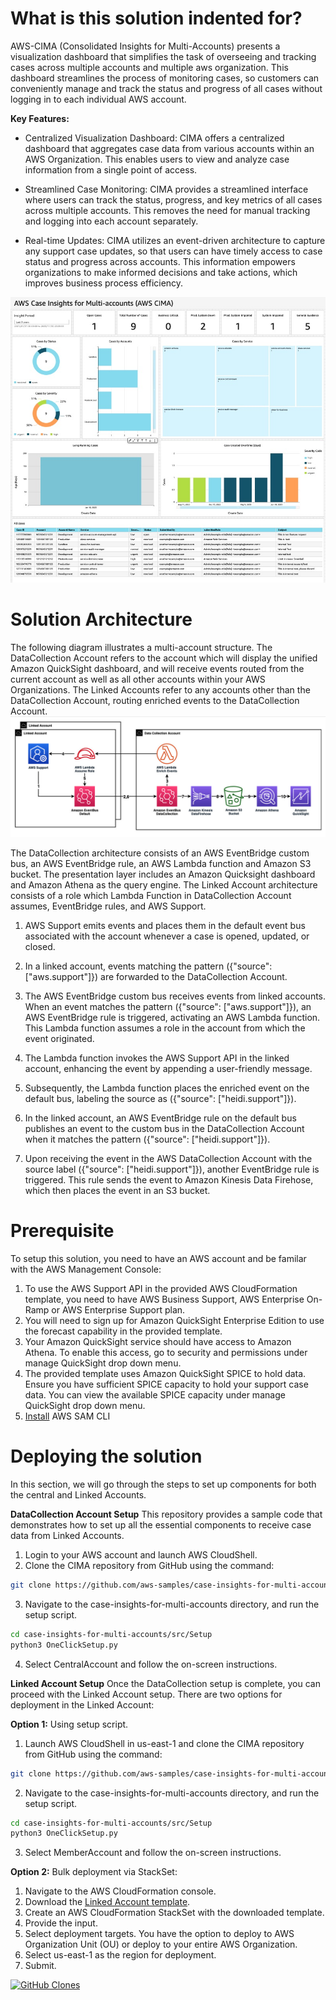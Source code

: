 # What is this solution indented for?

AWS-CIMA (Consolidated Insights for Multi-Accounts) presents a visualization dashboard that simplifies the task of overseeing and tracking cases across multiple accounts and multiple aws organization. This dashboard streamlines the process of monitoring cases, so customers can conveniently manage and track the status and progress of all cases without logging in to each individual AWS account.

**Key Features:**

* Centralized Visualization Dashboard: CIMA offers a centralized dashboard that aggregates case data from various accounts within an AWS Organization. This enables users to view and analyze case information from a single point of access. 

* Streamlined Case Monitoring: CIMA provides a streamlined interface where users can track the status, progress, and key metrics of all cases across multiple accounts. This removes the need for manual tracking and logging into each account separately.

* Real-time Updates: CIMA utilizes an event-driven architecture to capture any support case updates, so that users can have timely access to case status and progress across accounts. This information empowers organizations to make informed decisions and take actions, which improves business process efficiency. 

 ![ALT](img/sampleDashboard.jpg)
 
# Solution Architecture
The following diagram illustrates a multi-account structure. The DataCollection Account refers to the account which will display the unified Amazon QuickSight dashboard, and will receive events routed from the current account as well as all other accounts within your AWS Organizations. The Linked Accounts refer to any accounts other than the DataCollection Account, routing enriched events to the DataCollection Account. 
 ![ALT](img/cima-arch.jpg)

The DataCollection architecture consists of an AWS EventBridge custom bus, an AWS EventBridge rule, an AWS Lambda function and Amazon S3 bucket. The presentation layer includes an Amazon Quicksight dashboard and Amazon Athena as the query engine. The Linked Account architecture consists of a role which Lambda Function in DataCollection Account assumes, EventBridge rules, and AWS Support.

1. AWS Support emits events and places them in the default event bus associated with the account whenever a case is opened, updated, or closed.

2. In a linked account, events matching the pattern ({"source": ["aws.support"]}) are forwarded to the DataCollection Account.

3. The AWS EventBridge custom bus receives events from linked accounts. When an event matches the pattern ({"source": ["aws.support"]}), an AWS EventBridge rule is triggered, activating an AWS Lambda function. This Lambda function assumes a role in the account from which the event originated.

4. The Lambda function invokes the AWS Support API in the linked account, enhancing the event by appending a user-friendly message.

5. Subsequently, the Lambda function places the enriched event on the default bus, labeling the source as ({"source": ["heidi.support"]}).

6. In the linked account, an AWS EventBridge rule on the default bus publishes an event to the custom bus in the DataCollection Account when it matches the pattern ({"source": ["heidi.support"]}).

7. Upon receiving the event in the AWS DataCollection Account with the source label ({"source": ["heidi.support"]}), another EventBridge rule is triggered. This rule sends the event to Amazon Kinesis Data Firehose, which then places the event in an S3 bucket.

# Prerequisite
To setup this solution, you need to have an AWS account and be familar with the AWS Management Console:
1.	To use the AWS Support API in the provided AWS CloudFormation template, you need to have AWS Business Support, AWS Enterprise On-Ramp or AWS Enterprise Support plan. 
2.	You will need to sign up for Amazon QuickSight Enterprise Edition to use the forecast capability in the provided template. 
3.	Your Amazon QuickSight service should have access to Amazon Athena. To enable this access, go to security and permissions under manage QuickSight drop down menu. 
4.	The provided template uses Amazon QuickSight SPICE to hold data. Ensure you have sufficient SPICE capacity to hold your support case data. You can view the available SPICE capacity under manage QuickSight drop down menu.
5.	[Install](https://docs.aws.amazon.com/serverless-application-model/latest/developerguide/install-sam-cli.html) AWS SAM CLI

# Deploying the solution
In this section, we will go through the steps to set up components for both the central and Linked Accounts.

**DataCollection Account Setup**
This repository provides a sample code that demonstrates how to set up all the essential components to receive case data from Linked Accounts. 
1.	Login to your AWS account and launch AWS CloudShell.
2.	Clone the CIMA repository from GitHub using the command:

```bash
git clone https://github.com/aws-samples/case-insights-for-multi-accounts.git
```

3.	Navigate to the case-insights-for-multi-accounts directory, and run the setup script.

```bash
cd case-insights-for-multi-accounts/src/Setup
python3 OneClickSetup.py
```

4. Select CentralAccount and follow the on-screen instructions.

**Linked Account Setup**
Once the DataCollection setup is complete, you can proceed with the Linked Account setup. There are two options for deployment in the Linked Account: 

**Option 1:** Using setup script.
1.	Launch AWS CloudShell in us-east-1 and clone the CIMA repository from GitHub using the command:

```bash
git clone https://github.com/aws-samples/case-insights-for-multi-accounts.git
```

2.	Navigate to the case-insights-for-multi-accounts directory, and run the setup script.

```bash
cd case-insights-for-multi-accounts/src/Setup
python3 OneClickSetup.py
```

3. Select MemberAccount and follow the on-screen instructions.

**Option 2:** Bulk deployment via StackSet:
1.	Navigate to the AWS CloudFormation console. 
2.	Download the [Linked Account template](https://github.com/aws-samples/case-insights-for-multi-accounts/blob/main/README.md).
3.	Create an AWS CloudFormation StackSet with the downloaded template.
4.	Provide the input.
5.	Select deployment targets. You have the option to deploy to AWS Organization Unit (OU) or deploy to your entire AWS Organization.
6.	Select us-east-1 as the region for deployment.
7.	Submit.


[![GitHub Clones](https://img.shields.io/badge/dynamic/json?color=success&label=Clone&query=count&url=https://gist.githubusercontent.com/bajwkanw/40d4153b23c3261757ed99b435f225b0/raw/clone.json&logo=github)](https://github.com/aws-samples/case-insights-for-multi-accounts)
